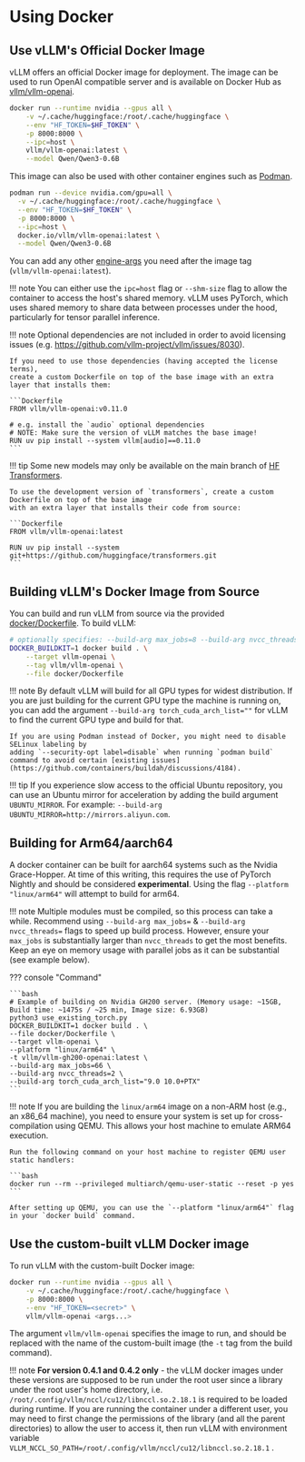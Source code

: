 # Using Docker

## Use vLLM's Official Docker Image

vLLM offers an official Docker image for deployment.
The image can be used to run OpenAI compatible server and is available on Docker Hub as [vllm/vllm-openai](https://hub.docker.com/r/vllm/vllm-openai/tags).

```bash
docker run --runtime nvidia --gpus all \
    -v ~/.cache/huggingface:/root/.cache/huggingface \
    --env "HF_TOKEN=$HF_TOKEN" \
    -p 8000:8000 \
    --ipc=host \
    vllm/vllm-openai:latest \
    --model Qwen/Qwen3-0.6B
```

This image can also be used with other container engines such as [Podman](https://podman.io/).

```bash
podman run --device nvidia.com/gpu=all \
  -v ~/.cache/huggingface:/root/.cache/huggingface \
  --env "HF_TOKEN=$HF_TOKEN" \
  -p 8000:8000 \
  --ipc=host \
  docker.io/vllm/vllm-openai:latest \
  --model Qwen/Qwen3-0.6B
```

You can add any other [engine-args](../configuration/engine_args.md) you need after the image tag (`vllm/vllm-openai:latest`).

!!! note
    You can either use the `ipc=host` flag or `--shm-size` flag to allow the
    container to access the host's shared memory. vLLM uses PyTorch, which uses shared
    memory to share data between processes under the hood, particularly for tensor parallel inference.

!!! note
    Optional dependencies are not included in order to avoid licensing issues (e.g. <https://github.com/vllm-project/vllm/issues/8030>).

    If you need to use those dependencies (having accepted the license terms),
    create a custom Dockerfile on top of the base image with an extra layer that installs them:

    ```Dockerfile
    FROM vllm/vllm-openai:v0.11.0

    # e.g. install the `audio` optional dependencies
    # NOTE: Make sure the version of vLLM matches the base image!
    RUN uv pip install --system vllm[audio]==0.11.0
    ```

!!! tip
    Some new models may only be available on the main branch of [HF Transformers](https://github.com/huggingface/transformers).

    To use the development version of `transformers`, create a custom Dockerfile on top of the base image
    with an extra layer that installs their code from source:

    ```Dockerfile
    FROM vllm/vllm-openai:latest

    RUN uv pip install --system git+https://github.com/huggingface/transformers.git
    ```

## Building vLLM's Docker Image from Source

You can build and run vLLM from source via the provided [docker/Dockerfile](../../docker/Dockerfile). To build vLLM:

```bash
# optionally specifies: --build-arg max_jobs=8 --build-arg nvcc_threads=2
DOCKER_BUILDKIT=1 docker build . \
    --target vllm-openai \
    --tag vllm/vllm-openai \
    --file docker/Dockerfile
```

!!! note
    By default vLLM will build for all GPU types for widest distribution. If you are just building for the
    current GPU type the machine is running on, you can add the argument `--build-arg torch_cuda_arch_list=""`
    for vLLM to find the current GPU type and build for that.

    If you are using Podman instead of Docker, you might need to disable SELinux labeling by
    adding `--security-opt label=disable` when running `podman build` command to avoid certain [existing issues](https://github.com/containers/buildah/discussions/4184).

!!! tip
    If you experience slow access to the official Ubuntu repository, you can use an Ubuntu mirror for
    acceleration by adding the build argument `UBUNTU_MIRROR`. For example:
    `--build-arg UBUNTU_MIRROR=http://mirrors.aliyun.com`.

## Building for Arm64/aarch64

A docker container can be built for aarch64 systems such as the Nvidia Grace-Hopper. At time of this writing, this requires the use
of PyTorch Nightly and should be considered **experimental**. Using the flag `--platform "linux/arm64"` will attempt to build for arm64.

!!! note
    Multiple modules must be compiled, so this process can take a while. Recommend using `--build-arg max_jobs=` & `--build-arg nvcc_threads=`
    flags to speed up build process. However, ensure your `max_jobs` is substantially larger than `nvcc_threads` to get the most benefits.
    Keep an eye on memory usage with parallel jobs as it can be substantial (see example below).

??? console "Command"

    ```bash
    # Example of building on Nvidia GH200 server. (Memory usage: ~15GB, Build time: ~1475s / ~25 min, Image size: 6.93GB)
    python3 use_existing_torch.py
    DOCKER_BUILDKIT=1 docker build . \
    --file docker/Dockerfile \
    --target vllm-openai \
    --platform "linux/arm64" \
    -t vllm/vllm-gh200-openai:latest \
    --build-arg max_jobs=66 \
    --build-arg nvcc_threads=2 \
    --build-arg torch_cuda_arch_list="9.0 10.0+PTX"
    ```

!!! note
    If you are building the `linux/arm64` image on a non-ARM host (e.g., an x86_64 machine), you need to ensure your system is set up for cross-compilation using QEMU. This allows your host machine to emulate ARM64 execution.

    Run the following command on your host machine to register QEMU user static handlers:

    ```bash
    docker run --rm --privileged multiarch/qemu-user-static --reset -p yes
    ```

    After setting up QEMU, you can use the `--platform "linux/arm64"` flag in your `docker build` command.

## Use the custom-built vLLM Docker image

To run vLLM with the custom-built Docker image:

```bash
docker run --runtime nvidia --gpus all \
    -v ~/.cache/huggingface:/root/.cache/huggingface \
    -p 8000:8000 \
    --env "HF_TOKEN=<secret>" \
    vllm/vllm-openai <args...>
```

The argument `vllm/vllm-openai` specifies the image to run, and should be replaced with the name of the custom-built image (the `-t` tag from the build command).

!!! note
    **For version 0.4.1 and 0.4.2 only** - the vLLM docker images under these versions are supposed to be run under the root user since a library under the root user's home directory, i.e. `/root/.config/vllm/nccl/cu12/libnccl.so.2.18.1` is required to be loaded during runtime. If you are running the container under a different user, you may need to first change the permissions of the library (and all the parent directories) to allow the user to access it, then run vLLM with environment variable `VLLM_NCCL_SO_PATH=/root/.config/vllm/nccl/cu12/libnccl.so.2.18.1` .

